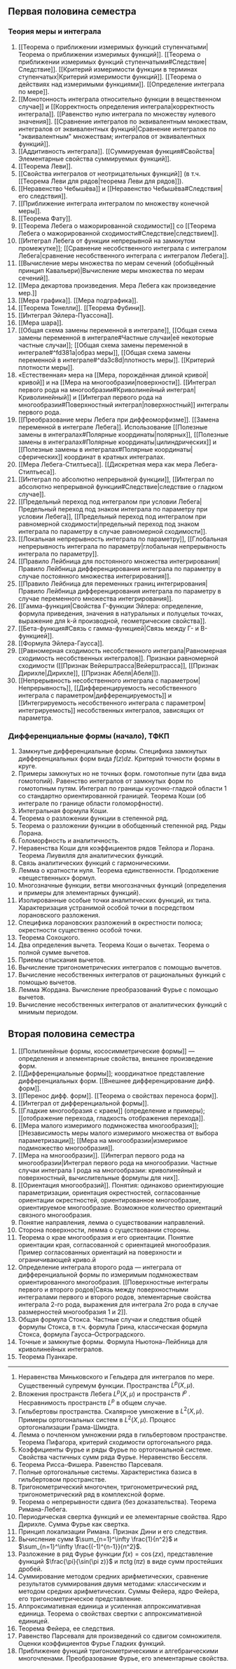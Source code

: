 ## Первая половина семестра
### Теория меры и интеграла
1. [[Теорема о приближении измеримых функций ступенчатыми|Теорема о приближении измеримых функций]]. [[Теорема о приближении измеримых функций ступенчатыми#Следствие|Следствие]]. [[Критерий измеримости функции в терминах ступенчатых|Критерий измеримости функций]]. [[Теорема о действиях над измеримыми функциями]]. [[Определение интеграла по мере]].
2. [[Монотонность интеграла относительно функции в вещественном случае]] и [[Корректность определения интеграла|корректность интеграла]]. [[Равенство нулю интеграла по множеству нулевого значения]]. [[Сравнение интегралов по эквивалентным множествам, интегралов от эквивалентных функций|Сравнение интегралов по "эквивалентным" множествам; интегралов от эквивалентных функций]].
3. [[Аддитивность интеграла]]. [[Суммируемая функция#Свойства|Элементарные свойства суммируемых функций]].
4. [[Теорема Леви]].
5. [[Свойства интегралов от неотрицательных функций]] (в т.ч. [[Теорема Леви для рядов|теорема Леви для рядов]]).
6. [[Неравенство Чебышёва]] и [[Неравенство Чебышёва#Следствия|его следствия]].
7. [[Приближение интеграла интегралом по множеству конечной меры]].
8. [[Теорема Фату]].
9. [[Теорема Лебега о мажорированной сходимости]] со [[Теорема Лебега о мажорированной сходимости#Следствие|следствием]].
10. [[Интеграл Лебега от функции непрерывной на замкнутом промежутке]]; [[Сравнение несобственного интеграла с интегралом Лебега|сравнение несобственного интеграла с интегралом Лебега]].
11. [[Вычисление меры множества по мерам сечений  (обобщённый принцип Кавальери)|Вычисление меры множества по мерам сечений]].
12. [[Мера декартова произведения. Мера Лебега как произведение мер.]]
13. [[Мера графика]]. [[Мера подграфика]].
14. [[Теорема Тонелли]]. [[Теорема Фубини]].
15. [[Интеграл Эйлера-Пуассона]].
16. [[Мера шара]].
17. [[Общая схема замены переменной в интеграле]], [[Общая схема замены переменной в интеграле#Частные случаи|её некоторые частные случаи]]; [[Общая схема замены переменной в интеграле#^fd381a|образ меры]], [[Общая схема замены переменной в интеграле#^da3c8d|плотность меры]]. [[Критерий плотности меры]].
18. «Естественная» мера на [[Мера, порождённая длиной кривой|кривой]] и на [[Мера на многообразии|поверхности]]. [[Интеграл первого рода на многообразии#Криволинейный интеграл|Криволинейный]] и [[Интеграл первого рода на многообразии#Поверхностный интеграл|поверхностный]] интегралы первого рода.
19. [[Преобразование меры Лебега при диффеоморфизме]]. [[Замена переменной в интеграле Лебега]]. Использование [[Полезные замены в интегралах#Полярные координаты|полярных]], [[Полезные замены в интегралах#Полярные координаты|цилиндрических]] и [[Полезные замены в интегралах#Полярные координаты|сферических]] координат в кратных интегралах.
20. [[Мера Лебега-Стилтьеса]]. [[Дискретная мера как мера Лебега-Стилтьеса]].
21. [[Интеграл по абсолютно непрерывной функции]], [[Интеграл по абсолютно непрерывной функции#Следствие|следствие о гладком случае]].
22. [[Предельный переход под интегралом при условии Лебега|Предельный переход под знаком интеграла по параметру при условии Лебега]], [[Предельный переход под интегралом при равномерной сходимости|предельный переход под знаком интеграла по параметру в случае равномерной сходимости]].
23. [[Локальная непрерывность интеграла по параметру]], [[Глобальная непрерывность интеграла по параметру|глобальная непрерывность интеграла по параметру]].
24. [[Правило Лейбница для постоянного множества интегрирования|Правило Лейбница дифференцирования интеграла по параметру в случае постоянного множества интегрирования]].
25. [[Правило Лейбница для переменных границ интегрирования|Правило Лейбница дифференцирования интеграла по параметру в случае переменного множества интегрирования]].
26. [[Гамма-функция|Свойства Γ-функции Эйлера: определение, формула приведения, значения в натуральных и полуцелых точках, выражение для k-й производной, геометрические свойства]].
27. [[Бета-функция#Связь с гамма-функцией|Связь между Γ- и B- функцией]].
28. [[Формула Эйлера-Гаусса]].
29. [[Равномерная сходимость несобственного интеграла|Равномерная сходимость несобственных интегралов]]. Признаки равномерной сходимости ([[Признак Вейерштрасса|Вейерштрасса]], [[Признак Дирихле|Дирихле]], [[Признак Абеля|Абеля]]).
30. [[Непрерывность несобственного интеграла с параметром|Непрерывность]], [[Дифференцируемость несобственного интеграла с параметром|дифференцируемость]] и [[Интегрируемость несобственного интеграла с параметром|интегрируемость]] несобственных интегралов, зависящих от параметра.
### Дифференциальные формы (начало), ТФКП
1. Замкнутые дифференциальные формы. Специфика замкнутых дифференциальных форм вида $f(z)dz$. Критерий точности формы в круге.
2. Примеры замкнутых но не точных форм. гомотопные пути (два вида гомотопий). Равенство интегралов от замкнутых форм по гомотопным путям. Интеграл по границы кусочно-гладкой области 1 со стандартно ориентированной границей. Теорема Коши (об интеграле по границе области голоморфности).
3. Интегральная формула Коши.
4. Теорема о разложении функции в степенной ряд.
5. Теорема о разложении функции в обобщенный степенной ряд. Ряды Лорана.
6. Голоморфность и аналитичность.
7. Неравенства Коши для коэффициентов рядов Тейлора и Лорана. Теорема Лиувилля для аналитических функций.
8. Связь аналитических функций с гармоническими.
9. Лемма о кратности нуля. Теорема единственности. Продолжение «вещественных» формул.
10. Многозначные функции, ветви многозначных функций (определения и примеры для элементарных функций).
11. Изолированные особые точки аналитических функций, их типа. Характеризация устранимой особой точки в посредством лорановского разложения.
12. Специфика лорановских разложений в окрестности полюса; окрестности существенно особой точки.
13. Теорема Сохоцкого.
14. Два определения вычета. Теорема Коши о вычетах. Теорема о полной сумме вычетов.
15. Приемы отыскания вычетов.
16. Вычисление тригонометрических интегралов с помощью вычетов.
17. Вычисление несобственных интегралов от рациональных функций с помощью вычетов.
18. Лемма Жордана. Вычисление преобразований Фурье с помощью вычетов.
19. Вычисление несобственных интегралов от аналитических функций с мнимым периодом.
## Вторая половина семестра
1. [[Полилинейные формы, кососимметрические формы]] — определения и элементарные свойства, внешнее произведение форм.
2. [[Дифференциальные формы]]; координатное представление дифференциальных форм. [[Внешнее дифференцирование дифф. форм]].
3. [[Перенос дифф. форм]]. [[Теорема о свойствах переноса форм]].
4. [[Интеграл от дифференциальной формы]].
5. [[Гладкие многообразия с краем]] (определение и примеры); [[отображение перехода, гладкость отображения перехода]].
6. [[Мера малого измеримого подмножества многообразия]]; [[Независимость меры малого измеримого множества от выбора параметризации]]; [[Мера на многообразии|измеримое подмножество многообразия]].
7. [[Мера на многообразии]]. [[Интеграл первого рода на многообразии|Интеграл первого рода на многообразии. Частные случаи интеграла I рода на многообразии: криволинейный и поверхностный, вычислительные формулы для них]].
8. [[Ориентация многообразий]]. Понятия: одинаково ориентирующие параметризации, ориентация окрестностей, согласованные ориентации окрестностей, ориентированное многообразие, ориентируемое многообразие. Возможное количество ориентаций связного многообразия.
9. Понятие направления, лемма о существовании направлений.
10. Сторона поверхности, лемма о существовании стороны.
11. Теорема о крае многообразия и его ориентации. Понятие ориентации края, согласованной с ориентацией многообразия. Пример согласованных ориентаций на поверхности и ограничивающей криво.й
12. Определение интеграла второго рода — интеграла от дифференциальной формы по измеримым подмножествам ориентированного многообразия. [[Поверхностные интегралы первого и второго родов|Связь между поверхностными интегралами первого и второго родов, элементарные свойства интеграла 2-го рода, выражения для интеграла 2го рода в случае размерностей многообразия 1 и 2]].
13. Общая формула Стокса. Частные случаи и следствия общей формулы Стокса, в т.ч. формула Грина, классическая формула Стокса, формула Гаусса–Остроградского.
14. Точные и замкнутые формы. Формула Ньютона–Лейбница для криволинейных интегралов.
15. Теорема Пуанкаре.
---
1. Неравенства Миньковского и Гельдера для интегралов по мере. Существенный супремум функции. Пространства $L^p(X, \mu)$.
2. Вложения пространств Лебега $L^p(X, \mu)$ и пространств $l^p$ . Несравнимость пространств $L^p$ в общем случае.
3. Гильбертовы пространства. Скалярное умножение в $L^2(X, \mu)$. Примеры ортогональных систем в $L^2(X, \mu)$. Процесс ортогонализации Грама-Шмидта.
4. Лемма о почленном умножении ряда в гильбертовом пространстве. Теорема Пифагора, критерий сходимости ортогонального ряда.
5. Коэффициенты Фурье и ряды Фурье по ортогональной системе. Свойства частичных сумм ряда Фурье. Неравенство Бесселя.
6. Теорема Рисса-Фишера. Равенство Парсеваля.
7. Полные ортогональные системы. Характеристика базиса в гильбертовом пространстве.
8. Тригонометрический многочлен, тригонометрический ряд, тригонометрический ряд в комплексной форме.
9. Теорема о непрерывности сдвига (без доказательства). Теорема Римана-Лебега.
10. Периодическая свертка функций и ее элементарные свойства. Ядро Дирихле. Сумма Фурье как свертка.
11. Принцип локализации Римана. Признак Дини и его следствия.
12. Вычисление сумм $\sum_{n=1}^\infty \frac{1}{n^2}$ и $\sum_{n=1}^\infty \frac{(-1)^{n-1}}{n^2}$.
13. Разложение в ряд Фурье функции $f(x) = \cos(zx)$, представление функций $\frac{\pi}{\sin(\pi z)}$ и $\pi \operatorname{ctg}(\pi z)$ в виде сумм простейших дробей.
14. Суммирование методом средних арифметических, сравнение результатов суммирования двумя методами: классическим и методом средних арифметических. Суммы Фейера, ядро Фейера, его тригонометрическое представление.
15. Аппроксимативная единица и усиленная аппроксимативная единица. Теорема о свойствах свертки с аппроксимативной единицей.
16. Теорема Фейера, ее следствия.
17. Равенство Парсеваля для произведений со сдвигом сомножителя. Оценки коэффициентов Фурье Гладких функций.
18. Приближение функций тригонометрическими и алгебраическими многочленами. Преобразование Фурье, его элементарные свойства.